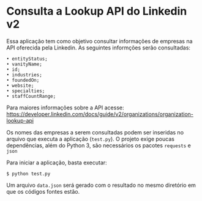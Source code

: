 # Consulta a Lookup API do Linkedin v2

Essa aplicação tem como objetivo consultar informações de empresas na API oferecida pela Linkedin. As seguintes informções serão consultadas:

    • entityStatus;
    • vanityName;
    • id;
    • industries;
    • foundedOn;
    • website;
    • specialties;
    • staffCountRange;

Para maiores informações sobre a API acesse: https://developer.linkedin.com/docs/guide/v2/organizations/organization-lookup-api

Os nomes das empresas a serem consultadas podem ser inseridas no arquivo que executa a aplicação (`test.py`). O projeto exige poucas dependências, além do Python 3, são necessários os pacotes `requests` e `json`

Para iniciar a aplicação, basta executar:
 ```
 $ python test.py
 ```
Um arquivo `data.json` será gerado com o resultado no mesmo diretório em que os códigos fontes estão.








